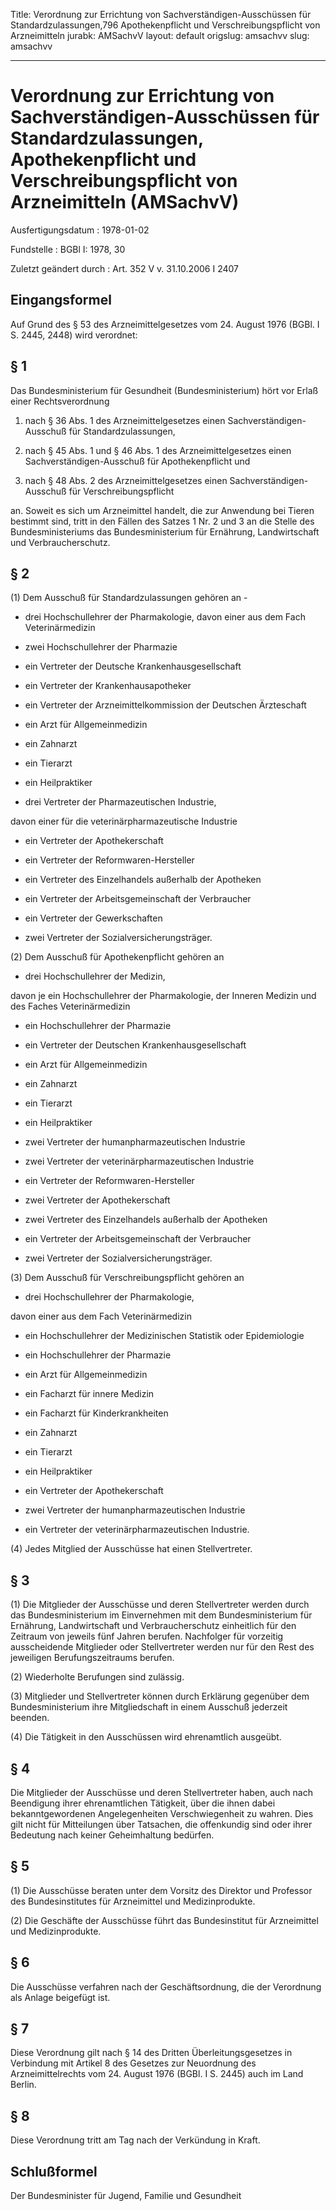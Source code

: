 Title: Verordnung zur Errichtung von Sachverständigen-Ausschüssen für Standardzulassungen,796
  Apothekenpflicht und Verschreibungspflicht von Arzneimitteln
jurabk: AMSachvV
layout: default
origslug: amsachvv
slug: amsachvv

---

# Verordnung zur Errichtung von Sachverständigen-Ausschüssen für Standardzulassungen, Apothekenpflicht und Verschreibungspflicht von Arzneimitteln (AMSachvV)

Ausfertigungsdatum
:   1978-01-02

Fundstelle
:   BGBl I: 1978, 30

Zuletzt geändert durch
:   Art. 352 V v. 31.10.2006 I 2407


## Eingangsformel

Auf Grund des § 53 des Arzneimittelgesetzes vom 24. August 1976 (BGBl.
I S. 2445, 2448) wird verordnet:


## § 1

Das Bundesministerium für Gesundheit (Bundesministerium) hört vor
Erlaß einer Rechtsverordnung

1.  nach § 36 Abs. 1 des Arzneimittelgesetzes einen Sachverständigen-
    Ausschuß für Standardzulassungen,


2.  nach § 45 Abs. 1 und § 46 Abs. 1 des Arzneimittelgesetzes einen
    Sachverständigen-Ausschuß für Apothekenpflicht und


3.  nach § 48 Abs. 2 des Arzneimittelgesetzes einen Sachverständigen-
    Ausschuß für Verschreibungspflicht



an. Soweit es sich um Arzneimittel handelt, die zur Anwendung bei
Tieren bestimmt sind, tritt in den Fällen des Satzes 1 Nr. 2 und 3 an
die Stelle des Bundesministeriums das Bundesministerium für Ernährung,
Landwirtschaft und Verbraucherschutz.


## § 2

(1) Dem Ausschuß für Standardzulassungen gehören an -

*   drei Hochschullehrer der Pharmakologie, davon einer aus dem Fach
    Veterinärmedizin


-   zwei Hochschullehrer der Pharmazie


-   ein Vertreter der Deutsche Krankenhausgesellschaft


-   ein Vertreter der Krankenhausapotheker


-   ein Vertreter der Arzneimittelkommission der Deutschen Ärzteschaft


-   ein Arzt für Allgemeinmedizin


-   ein Zahnarzt


-   ein Tierarzt


-   ein Heilpraktiker


-   drei Vertreter der Pharmazeutischen Industrie,



davon einer für die veterinärpharmazeutische Industrie

-   ein Vertreter der Apothekerschaft


-   ein Vertreter der Reformwaren-Hersteller


-   ein Vertreter des Einzelhandels außerhalb der Apotheken


-   ein Vertreter der Arbeitsgemeinschaft der Verbraucher


-   ein Vertreter der Gewerkschaften


-   zwei Vertreter der Sozialversicherungsträger.




(2) Dem Ausschuß für Apothekenpflicht gehören an

-   drei Hochschullehrer der Medizin,



davon je ein Hochschullehrer der Pharmakologie, der Inneren Medizin
und des Faches Veterinärmedizin

-   ein Hochschullehrer der Pharmazie


-   ein Vertreter der Deutschen Krankenhausgesellschaft


-   ein Arzt für Allgemeinmedizin


-   ein Zahnarzt


-   ein Tierarzt


-   ein Heilpraktiker


-   zwei Vertreter der humanpharmazeutischen Industrie


-   zwei Vertreter der veterinärpharmazeutischen Industrie


-   ein Vertreter der Reformwaren-Hersteller


-   zwei Vertreter der Apothekerschaft


-   zwei Vertreter des Einzelhandels außerhalb der Apotheken


-   ein Vertreter der Arbeitsgemeinschaft der Verbraucher


-   zwei Vertreter der Sozialversicherungsträger.




(3) Dem Ausschuß für Verschreibungspflicht gehören an

-   drei Hochschullehrer der Pharmakologie,



davon einer aus dem Fach Veterinärmedizin

-   ein Hochschullehrer der Medizinischen Statistik oder Epidemiologie


-   ein Hochschullehrer der Pharmazie


-   ein Arzt für Allgemeinmedizin


-   ein Facharzt für innere Medizin


-   ein Facharzt für Kinderkrankheiten


-   ein Zahnarzt


-   ein Tierarzt


-   ein Heilpraktiker


-   ein Vertreter der Apothekerschaft


-   zwei Vertreter der humanpharmazeutischen Industrie


-   ein Vertreter der veterinärpharmazeutischen Industrie.




(4) Jedes Mitglied der Ausschüsse hat einen Stellvertreter.


## § 3

(1) Die Mitglieder der Ausschüsse und deren Stellvertreter werden
durch das Bundesministerium im Einvernehmen mit dem Bundesministerium
für Ernährung, Landwirtschaft und Verbraucherschutz einheitlich für
den Zeitraum von jeweils fünf Jahren berufen. Nachfolger für vorzeitig
ausscheidende Mitglieder oder Stellvertreter werden nur für den Rest
des jeweiligen Berufungszeitraums berufen.

(2) Wiederholte Berufungen sind zulässig.

(3) Mitglieder und Stellvertreter können durch Erklärung gegenüber dem
Bundesministerium ihre Mitgliedschaft in einem Ausschuß jederzeit
beenden.

(4) Die Tätigkeit in den Ausschüssen wird ehrenamtlich ausgeübt.


## § 4

Die Mitglieder der Ausschüsse und deren Stellvertreter haben, auch
nach Beendigung ihrer ehrenamtlichen Tätigkeit, über die ihnen dabei
bekanntgewordenen Angelegenheiten Verschwiegenheit zu wahren. Dies
gilt nicht für Mitteilungen über Tatsachen, die offenkundig sind oder
ihrer Bedeutung nach keiner Geheimhaltung bedürfen.


## § 5

(1) Die Ausschüsse beraten unter dem Vorsitz des Direktor und
Professor des Bundesinstitutes für Arzneimittel und Medizinprodukte.

(2) Die Geschäfte der Ausschüsse führt das Bundesinstitut für
Arzneimittel und Medizinprodukte.


## § 6

Die Ausschüsse verfahren nach der Geschäftsordnung, die der Verordnung
als Anlage beigefügt ist.


## § 7

Diese Verordnung gilt nach § 14 des Dritten Überleitungsgesetzes in
Verbindung mit Artikel 8 des Gesetzes zur Neuordnung des
Arzneimittelrechts vom 24. August 1976 (BGBl. I S. 2445) auch im Land
Berlin.


## § 8

Diese Verordnung tritt am Tag nach der Verkündung in Kraft.


## Schlußformel

Der Bundesminister für Jugend, Familie und Gesundheit

